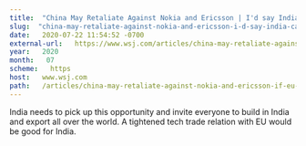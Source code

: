 ```yaml
---
title:  "China May Retaliate Against Nokia and Ericsson | I'd say India can be a winner here" 
slug:  "china-may-retaliate-against-nokia-and-ericsson-i-d-say-india-can-be-a-winner-here" 
date:   2020-07-22 11:54:52 -0700 
external-url:   https://www.wsj.com/articles/china-may-retaliate-against-nokia-and-ericsson-if-eu-countries-move-to-ban-huawei-11595250557?mod=djemalertNEWS 
year:   2020 
month:   07 
scheme:   https 
host:   www.wsj.com 
path:   /articles/china-may-retaliate-against-nokia-and-ericsson-if-eu-countries-move-to-ban-huawei-11595250557 
---
```


India needs to pick up this opportunity and invite everyone to build in India and export all over the world. A tightened tech trade relation with EU would be good for India.